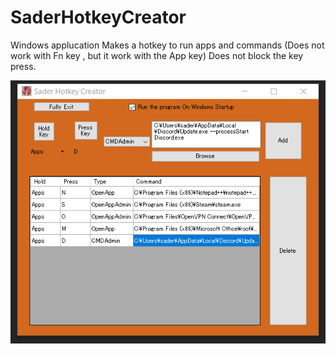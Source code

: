 # SaderHotkeyCreator
Windows applucation
Makes a hotkey to run apps and commands
(Does not work with Fn key , but it work with the App key)
Does not block the key press.

![alt text](https://github.com/sader1992/SaderHotkeyCreator/blob/master/ExampleImage.png)
